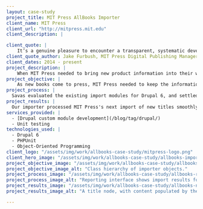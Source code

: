 ```yaml
---
layout: case-study
project_title: MIT Press AllBooks Importer
client_name: MIT Press
client_url: "http://mitpress.mit.edu"
client_description: |

client_quote: |
    It’s a genuine pleasure to encounter a transparent, systematic development team that clearly knows their environment backwards and forwards (and schools us in sound methodology). I wish we’d found you four years ago.
client_quote_author: Jake Furbush, MIT Press Digital Publishing Manager (2009 - 2015)
client_dates: 2014 - present
project_description: |
    When MIT Press needed to bring new product information into their website from their back-end database, Savas came through with an automated importer module that did the job in a flexible and extensible way.
project_objective: |
    As new books come to press, MIT Press needed to keep the information on titles and authors on their client-facing website synced with the data in their back-end data store. Previously, the Press had been doing a quarterly manual import process. They needed an automated import solution which would seamlessly import new and updated data while preserving the existing client-facing site.
project_process: |
  Savas evaluated the existing import modules for Drupal 6, and settled on developing a custom Drupal module which validates and enqueue data exports from the AllBooks database, and then uses an object-oriented framework to update and/or create Drupal nodes based on the imported data. We also developed a reporting framework and a suite of tests which ensure that the importer is working according to spec.
project_results: |
  Our importer processed MIT Press's next import of new titles smoothly with a minimum of manual input. We've continued to work with the Press to further customize field mappings and import processes as new fields come online in the AllBooks database, and to handle new kinds of imports, including eBooks.
services_provided: |
  - [Drupal custom module development](/blog/tag/drupal/)
  - Unit testing
technologies_used: |
  - Drupal 6
  - PHPUnit
  - Object-Oriented Programming
client_logo: "/assets/img/work/allbooks-case-study/mitpress-logo.png"
client_hero_image: "/assets/img/work/allbooks-case-study/allbooks-importer-diagram.png"
project_objective_image: "/assets/img/work/allbooks-case-study/allbooks-class-diagram.png"
project_objective_image_alt: "Class hierarchy of importer objects."
project_process_image: "/assets/img/work/allbooks-case-study/allbooks-report-interface.png"
project_process_image_alt: "Reporting interface shows import results for site administrators."
project_results_image: "/assets/img/work/allbooks-case-study/allbooks-node-display.png"
project_results_image_alt: "A title node, with content populated by the importer."

---
```


